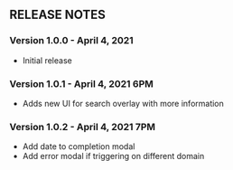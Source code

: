 ## RELEASE NOTES

### Version 1.0.0 - April 4, 2021

- Initial release

### Version 1.0.1 - April 4, 2021 6PM
- Adds new UI for search overlay with more information


### Version 1.0.2 - April 4, 2021 7PM
- Add date to completion modal
- Add error modal if triggering on different domain
